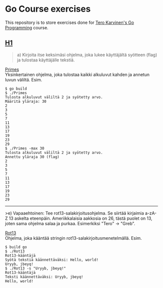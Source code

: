 # Go Course exercises
This repository is to store exercises done for [Tero Karvinen's Go Programming](http://terokarvinen.com/2020/go-programming-course-2020-w22/#laksyt) course.

## [H1](H1/)
>a) Kirjoita itse keksimäsi ohjelma, joka lukee käyttäjältä syötteen (flag) ja tulostaa käyttäjälle tekstiä.

[Primes](Primes/)<br>
Yksinkertainen ohjelma, joka tulostaa kaikki alkuluvut kahden ja annetun luvun väliltä.
Esim.
~~~~
$ go build
$ ./Primes
Tulosta alkuluvut väliltä 2 ja syötetty arvo.
Määritä yläraja: 30
2
3
5
7
11
13
17
19
23
29
$ ./Primes -max 30
Tulosta alkuluvut väliltä 2 ja syötetty arvo.
Annettu yläraja 30 (flag)
2
3
5
7
11
13
17
19
23
29
~~~~
<hr>
>e) Vapaaehtoinen: Tee rot13-salakirjoitusohjelma. Se siirtää kirjaimia a-zA-Z 13 askelta eteenpäin. Ameriikkalaisia aakkosia on 26, tästä puolet on 13, joten sama ohjelma salaa ja purkaa. Esimerkiksi "Tero" -> "Greb".

[Rot13](Rot13/)<br>
Ohjelma, joka kääntää stringin rot13-salakirjoitusmenetelmällä.
Esim.
~~~~
$ build go
$ ./Rot13 
Rot13-kääntäjä
Syötä tekstiä käännettäväksi: Hello, world!
Uryyb, jbeyq!
$ ./Rot13 -s "Uryyb, jbeyq!"
Rot13-kääntäjä
Teksti käännettäväksi: Uryyb, jbeyq!
Hello, world!
~~~~
